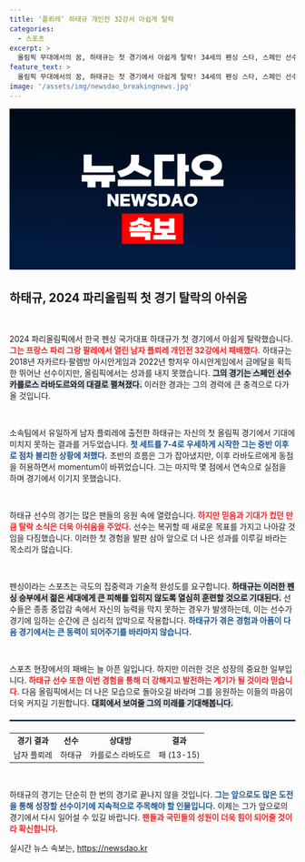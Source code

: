 ```yaml
---
title: ‘플뢰레’ 하태규 개인전 32강서 아쉽게 탈락
categories:
  - 스포츠
excerpt: >
  올림픽 무대에서의 꿈, 하태규는 첫 경기에서 아쉽게 탈락! 34세의 펜싱 스타, 스페인 선수에 석패하며 눈물의 순간을 맞이하다.
feature_text: >
  올림픽 무대에서의 꿈, 하태규는 첫 경기에서 아쉽게 탈락! 34세의 펜싱 스타, 스페인 선수에 석패하며 눈물의 순간을 맞이하다.
image: '/assets/img/newsdao_breakingnews.jpg'
---
```


<p><img src="/assets/img/newsdao_breakingnews.jpg" alt="flaretime 속보" /></p>

<h2 data-ke-size="size26">하태규, 2024 파리올림픽 첫 경기 탈락의 아쉬움</h2>

<p data-ke-size="size16">&nbsp;</p>

<p>2024 파리올림픽에서 한국 펜싱 국가대표 하태규가 첫 경기에서 아쉽게 탈락했습니다. <b><span style="color: #ee2323;">그는 프랑스 파리 그랑 팔레에서 열린 남자 플뢰레 개인전 32강에서 패배했다.</span></b> 하태규는 2018년 자카르타·팔렘방 아시안게임과 2022년 항저우 아시안게임에서 금메달을 획득한 뛰어난 선수이지만, 올림픽에서는 성과를 내지 못했습니다. <b><span style="background-color: #21538527;">그의 경기는 스페인 선수 카를로스 라바도르와의 대결로 펼쳐졌다.</span></b> 이러한 경과는 그의 경력에 큰 충격으로 다가올 것입니다. </p>

<p data-ke-size="size16">&nbsp;</p>

<p>소속팀에서 유일하게 남자 플뢰레에 출전한 하태규는 자신의 첫 올림픽 경기에서 기대에 미치지 못하는 결과를 거두었습니다. <b><span style="color: #1a5490;">첫 세트를 7-4로 우세하게 시작한 그는 중반 이후로 점차 불리한 상황에 처했다.</span></b> 초반의 흐름은 그가 잡아냈지만, 이후 라바도르에게 동점을 허용하면서 momentum이 바뀌었습니다. 그는 마지막 몇 점에서 연속으로 실점을 하며 경기에서 이기지 못했습니다.</p>

<p data-ke-size="size16">&nbsp;</p>

<p>하태규 선수의 경기는 많은 팬들의 응원 속에 열렸습니다. <b><span style="color: #ee2323;">하지만 믿음과 기대가 컸던 만큼 탈락 소식은 더욱 아쉬움을 주었다.</span></b> 선수는 복귀할 때 새로운 목표를 가지고 나아갈 것임을 다짐했습니다. 이러한 첫 경험을 발판 삼아 앞으로 더 나은 성과를 이루길 바라는 목소리가 많습니다.</p>

<p data-ke-size="size16">&nbsp;</p>

<p>펜싱이라는 스포츠는 극도의 집중력과 기술적 완성도를 요구합니다. <b><span style="background-color: #21538527;">하태규는 이러한 펜싱 승부에서 젊은 세대에게 큰 피해를 입히지 않도록 열심히 훈련할 것으로 기대된다.</span></b> 선수들은 종종 중압감 속에서 자신의 능력을 막지 못하는 경우가 발생하는데, 이는 선수가 경기에 임하는 순간에 큰 심리적 압박으로 작용합니다. <b><span style="color: #1a5490;">하태규가 겪은 경험과 아픔이 다음 경기에서는 큰 동력이 되어주기를 바라마지 않습니다.</span></b></p>

<p data-ke-size="size16">&nbsp;</p>

<p>스포츠 현장에서의 패배는 늘 아픈 일입니다. 하지만 이러한 것은 성장의 중요한 일부입니다. <b><span style="color: #ee2323;">하태규 선수 또한 이번 경험을 통해 더 강해지고 발전하는 계기가 될 것이라 믿습니다.</span></b> 다음 올림픽에서는 더 나은 모습으로 돌아오길 바라며 그를 응원하는 이들의 마음이 더욱 커지길 기원합니다. <b><span style="background-color: #21538527;">대회에서 보여줄 그의 미래를 기대해봅니다.</span></b></p>

<p><hr style="border: 1px solid #215385; margin: 20px 0;"></hr></p>

<table style="width: 100%; border-collapse: collapse;">
    <tbody>
        <tr>
            <td style="text-align: center; height: 17px;"><b>경기 결과</b></td>
            <td style="text-align: center; height: 17px;"><b>선수</b></td>
            <td style="text-align: center; height: 17px;"><b>상대방</b></td>
            <td style="text-align: center; height: 17px;"><b>결과</b></td>
        </tr>
        <tr>
            <td style="text-align: center; height: 17px;">남자 플뢰레</td>
            <td style="text-align: center; height: 17px;">하태규</td>
            <td style="text-align: center; height: 17px;">카를로스 라바도르</td>
            <td style="text-align: center; height: 17px;">패 (13-15)</td>
        </tr>
    </tbody>
</table>

<p data-ke-size="size16">&nbsp;</p>

<p>하태규의 경기는 단순히 한 번의 경기로 끝나지 않을 것입니다. <b><span style="color: #1a5490;">그는 앞으로도 많은 도전을 통해 성장할 선수이기에 지속적으로 주목해야 할 인물입니다.</span></b> 이제는 그가 앞으로의 경기에서 다시 일어설 수 있길 바랍니다. <b><span style="color: #ee2323;">팬들과 국민들의 성원이 더욱 힘이 되어줄 것이라 확신합니다.</span></b></p>
실시간 뉴스 속보는, <a href="https://newsdao.kr" rel="dofollow">https://newsdao.kr</a>


